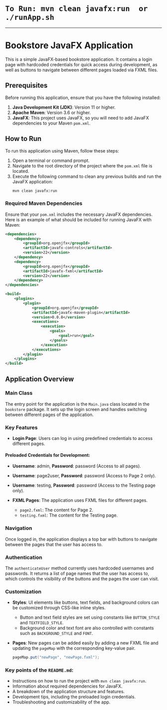# `To Run: mvn clean javafx:run  or  ./runApp.sh`
---------------------------------

# Bookstore JavaFX Application

This is a simple JavaFX-based bookstore application. It contains a login page with hardcoded credentials for quick access during development, as well as buttons to navigate between different pages loaded via FXML files.

## Prerequisites

Before running this application, ensure that you have the following installed:

1. **Java Development Kit (JDK)**: Version 11 or higher.
2. **Apache Maven**: Version 3.6 or higher.
3. **JavaFX**: This project uses JavaFX, so you will need to add JavaFX dependencies to your Maven `pom.xml`.

## How to Run

To run this application using Maven, follow these steps:

1. Open a terminal or command prompt.
2. Navigate to the root directory of the project where the `pom.xml` file is located.
3. Execute the following command to clean any previous builds and run the JavaFX application:
    ```bash
    mvn clean javafx:run
    ```

### Required Maven Dependencies

Ensure that your `pom.xml` includes the necessary JavaFX dependencies. Here is an example of what should be included for running JavaFX with Maven:

```xml
<dependencies>
    <dependency>
        <groupId>org.openjfx</groupId>
        <artifactId>javafx-controls</artifactId>
        <version>22</version>
    </dependency>
    <dependency>
        <groupId>org.openjfx</groupId>
        <artifactId>javafx-fxml</artifactId>
        <version>22</version>
    </dependency>
</dependencies>

<build>
    <plugins>
        <plugin>
            <groupId>org.openjfx</groupId>
            <artifactId>javafx-maven-plugin</artifactId>
            <version>0.0.8</version>
            <executions>
                <execution>
                    <goals>
                        <goal>run</goal>
                    </goals>
                </execution>
            </executions>
        </plugin>
    </plugins>
</build>

```



## Application Overview

### Main Class
The entry point for the application is the `Main.java` class located in the `bookstore` package. It sets up the login screen and handles switching between different pages of the application.

### Key Features
- **Login Page**: Users can log in using predefined credentials to access different pages.

#### Preloaded Credentials for Development:
- **Username**: admin, **Password**: password (Access to all pages).
- **Username**: page2user, **Password**: password (Access to Page 2 only).
- **Username**: testing, **Password**: password (Access to the Testing page only).

- **FXML Pages**: The application uses FXML files for different pages.
    - `page2.fxml`: The content for Page 2.
    - `testing.fxml`: The content for the Testing page.

### Navigation
Once logged in, the application displays a top bar with buttons to navigate between the pages that the user has access to.

### Authentication
The `authenticateUser` method currently uses hardcoded usernames and passwords. It returns a list of page names that the user has access to, which controls the visibility of the buttons and the pages the user can visit.

### Customization
- **Styles**: UI elements like buttons, text fields, and background colors can be customized through CSS-like inline styles.
    - Button and text field styles are set using constants like `BUTTON_STYLE` and `TEXTFIELD_STYLE`.
    - Background color and text font are also controlled with constants such as `BACKGROUND_STYLE` and `FONT`.

- **Pages**: New pages can be added easily by adding a new FXML file and updating the `pageMap` with the corresponding key-value pair.
  ```java
  pageMap.put("newPage", "newPage.fxml");


### Key points of the `README.md`:
- Instructions on how to run the project with `mvn clean javafx:run`.
- Information about required dependencies for JavaFX.
- A breakdown of the application structure and features.
- Development tips, including the preloaded login credentials.
- Troubleshooting and customizability of the app.

